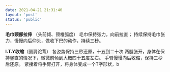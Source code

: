 ```yaml
---
date: 2021-04-21 21:31:40
layout: 'post'
status: 'public'
---
```


**毛巾颈部拉伸** （头前倾、颈椎弧度）
 毛巾保持张力，向前拉直；
持续保持毛巾张力，慢慢向后仰头，做收下巴的动作，持续三秒。

**I.T.Y收缩**（圆肩驼背）
各姿势保持三秒还原，十五到二十次
两腿张开，身体在保持竖直的情况下，微微前倾到大概四十五度左右。
手臂慢慢向后收缩，保持三秒后还原。
紧接着将手臂打开，将身体变成一个T字形状，b
